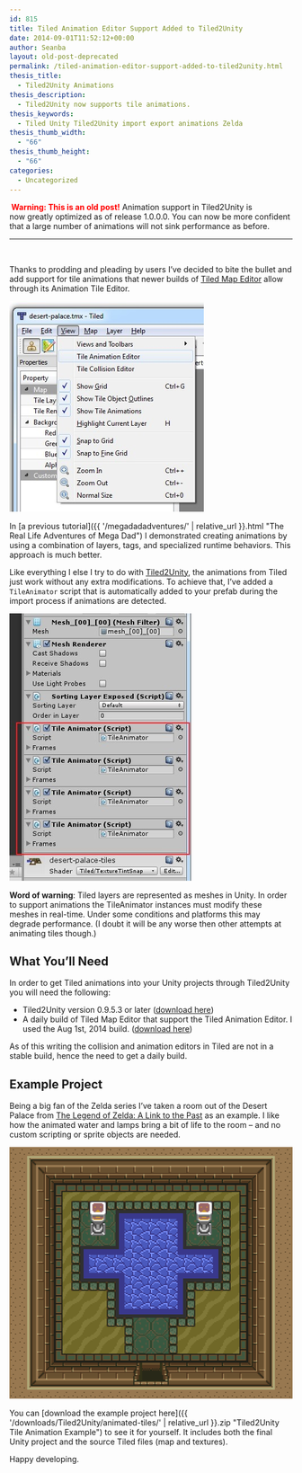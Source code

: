 ```yaml
---
id: 815
title: Tiled Animation Editor Support Added to Tiled2Unity
date: 2014-09-01T11:52:12+00:00
author: Seanba
layout: old-post-deprecated
permalink: /tiled-animation-editor-support-added-to-tiled2unity.html
thesis_title:
  - Tiled2Unity Animations
thesis_description:
  - Tiled2Unity now supports tile animations.
thesis_keywords:
  - Tiled Unity Tiled2Unity import export animations Zelda
thesis_thumb_width:
  - "66"
thesis_thumb_height:
  - "66"
categories:
  - Uncategorized
---
```

**<span style="color: #ff0000;"> Warning: This is an old post!</span>** Animation support in Tiled2Unity is now greatly optimized as of release 1.0.0.0. You can now be more confident that a large number of animations will not sink performance as before.

* * *

&nbsp;

Thanks to prodding and pleading by users I’ve decided to bite the bullet and add support for tile animations that newer builds of <a title="Tiled Map Editor" href="http://www.mapeditor.org/" rel="Tiled Map Editor">Tiled Map Editor</a> allow through its Animation Tile Editor.

<img style="background-image: none; padding-top: 0px; padding-left: 0px; display: inline; padding-right: 0px; border: 0px;" title="Tile Animation Editor" src="/assets/wp-content/uploads/2014/09/tiled-anim-editor.jpg" alt="Tile Animation Editor" width="346" height="375" border="0" />

In [a previous tutorial]({{ '/megadadadventures/' | relative_url }}.html "The Real Life Adventures of Mega Dad") I demonstrated creating animations by using a combination of layers, tags, and specialized runtime behaviors. This approach is much better.

Like everything I else I try to do with <a title="Tiled2Unity download" href="{{ '/tiled2unity/' | relative_url }}" rel="Tiled2Unity download">Tiled2Unity</a>, the animations from Tiled just work without any extra modifications. To achieve that, I’ve added a `TileAnimator` script that is automatically added to your prefab during the import process if animations are detected.

<img style="background-image: none; padding-top: 0px; padding-left: 0px; display: inline; padding-right: 0px; border: 0px;" title="Tile Animator instances" src="/assets/wp-content/uploads/2014/09/uni-tile-anims.jpg" alt="Tile Animator instances" width="323" height="476" border="0" />

**Word of warning**: Tiled layers are represented as meshes in Unity. In order to support animations the TileAnimator instances must modify these meshes in real-time. Under some conditions and platforms this may degrade performance. (I doubt it will be any worse then other attempts at animating tiles though.)

## What You’ll Need

In order to get Tiled animations into your Unity projects through Tiled2Unity you will need the following:

  * Tiled2Unity version 0.9.5.3 or later (<a title="Download Tiled2Unity" href="{{ '/tiled2unity/' | relative_url }}" rel="Download Tiled2Unity">download here</a>)
  * A daily build of Tiled Map Editor that support the Tiled Animation Editor. I used the Aug 1st, 2014 build. (<a title="Daily builds of Tiled Map Editor" href="http://files.mapeditor.org/daily/" rel="Daily builds of Tiled Map Editor">download here</a>)

As of this writing the collision and animation editors in Tiled are not in a stable build, hence the need to get a daily build.

## Example Project

Being a big fan of the Zelda series I’ve taken a room out of the Desert Palace from <a title="The Legend of Zelda: A Link to the Past" href="http://en.wikipedia.org/wiki/The_Legend_of_Zelda:_A_Link_to_the_Past" rel="The Legend of Zelda: A Link to the Past">The Legend of Zelda: A Link to the Past</a> as an example. I like how the animated water and lamps bring a bit of life to the room – and no custom scripting or sprite objects are needed.

[<img style="background-image: none; padding-top: 0px; padding-left: 0px; display: inline; padding-right: 0px; border: 0px;" title="Tile Animations" src="/assets/wp-content/uploads/2014/09/tile-anim_thumb.gif" alt="Tile Animations" width="512" height="448" border="0" />](/assets/wp-content/uploads/2014/09/tile-anim.gif)

You can [download the example project here]({{ '/downloads/Tiled2Unity/animated-tiles/' | relative_url }}.zip "Tiled2Unity Tile Animation Example") to see it for yourself. It includes both the final Unity project and the source Tiled files (map and textures).

Happy developing.